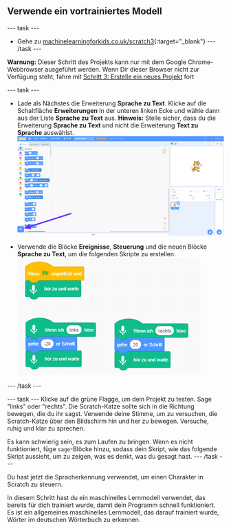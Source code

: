 ## Verwende ein vortrainiertes Modell

--- task ---
+ Gehe zu [machinelearningforkids.co.uk/scratch3](https://machinelearningforkids.co.uk/scratch3/){:target="_blank"}
--- /task ---

**Warnung:** Dieser Schritt des Projekts kann nur mit dem Google Chrome-Webbrowser ausgeführt werden. Wenn Dir dieser Browser nicht zur Verfügung steht, fahre mit [Schritt 3: Erstelle ein neues Projekt](https://projects.raspberrypi.org/de-DE/projects/alien-language/3) fort

--- task ---
+ Lade als Nächstes die Erweiterung **Sprache zu Text**. Klicke auf die Schaltfläche **Erweiterungen** in der unteren linken Ecke und wähle dann aus der Liste **Sprache zu Text** aus. **Hinweis:** Stelle sicher, dass du die Erweiterung **Sprache zu Text** und nicht die Erweiterung **Text zu Sprache** auswählst. ![Pfeil, der auf die Schaltfläche "Erweiterungen" zeigt](images/extensions-annotated.png)

+ Verwende die Blöcke **Ereignisse**, **Steuerung** und die neuen Blöcke **Sprache zu Text**, um die folgenden Skripte zu erstellen. ![Neue hinzuzufügende Skripte](images/S-to-T-blocks.png)

--- /task ---

--- task --- Klicke auf die grüne Flagge, um dein Projekt zu testen. Sage "links" oder "rechts". Die Scratch-Katze sollte sich in die Richtung bewegen, die du ihr sagst. Verwende deine Stimme, um zu versuchen, die Scratch-Katze über den Bildschirm hin und her zu bewegen. Versuche, ruhig und klar zu sprechen.

Es kann schwierig sein, es zum Laufen zu bringen. Wenn es nicht funktioniert, füge `sage`-Blöcke hinzu, sodass dein Skript, wie das folgende Skript aussieht, um zu zeigen, was es denkt, was du gesagt hast. --- /task ---

Du hast jetzt die Spracherkennung verwendet, um einen Charakter in Scratch zu steuern.

In diesem Schritt hast du ein maschinelles Lernmodell verwendet, das bereits für dich trainiert wurde, damit dein Programm schnell funktioniert. Es ist ein allgemeines maschinelles Lernmodell, das darauf trainiert wurde, Wörter im deutschen Wörterbuch zu erkennen. 
